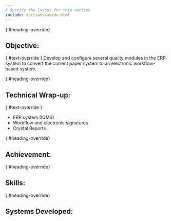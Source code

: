 ```yaml
---
# Specify the layout for this section
include: sections/aside.html
---
```

{:#heading-override}
## Objective:

{:#text-override }
Develop and configure several quality modules in the ERP system to convert the current paper system to an electronic workflow-based system.

{:#heading-override}
## Technical Wrap-up:

{:#text-override }
* ERP system (IQMS)
* Workflow and electronic signatures
* Crystal Reports

{:#heading-override}
## Achievement:

{:#heading-override}
## Skills:

{:#heading-override}
## Systems Developed: